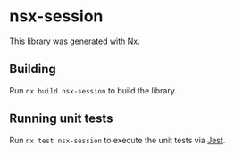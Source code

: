 # nsx-session

This library was generated with [Nx](https://nx.dev).

## Building

Run `nx build nsx-session` to build the library.

## Running unit tests

Run `nx test nsx-session` to execute the unit tests via [Jest](https://jestjs.io).
